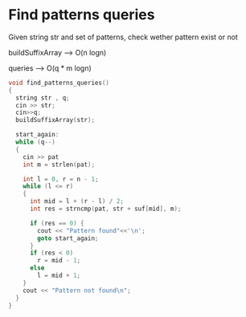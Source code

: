 # Find patterns queries

Given string str and set of patterns, check wether pattern exist or not

buildSuffixArray --> O(n logn)

queries -->  O(q * m logn)

```cpp
void find_patterns_queries() 
{
  string str , q;
  cin >> str;
  cin>>q;
  buildSuffixArray(str);

  start_again:
  while (q--) 
  {  
    cin >> pat
    int m = strlen(pat); 

    int l = 0, r = n - 1;
    while (l <= r) 
    {
      int mid = l + (r - l) / 2;
      int res = strncmp(pat, str + suf[mid], m);

      if (res == 0) {
        cout << "Pattern found"<<'\n';
        goto start_again;
      }
      if (res < 0)
        r = mid - 1;
      else
        l = mid + 1;
    }
    cout << "Pattern not found\n";
  }
}
```

